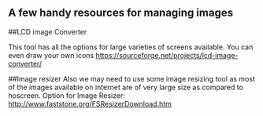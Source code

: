 
A few handy resources for managing images 
-----------------------------------------


##LCD image Converter

This tool has all the options for large varieties of screens available. 
You can even draw your own icons
https://sourceforge.net/projects/lcd-image-converter/



##Image resizer 
Also we may need to use some image resizing tool as most of the images available on internet are of very large size as compared to hoscreen. 
Option for Image Resizer:
http://www.faststone.org/FSResizerDownload.htm